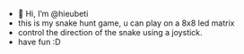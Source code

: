 - 👋 Hi, I’m @hieubeti
- this is my snake hunt game, u can play on a 8x8 led matrix
- control the direction of the snake using a joystick.
- have fun :D
